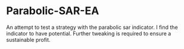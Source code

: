 # Parabolic-SAR-EA
An attempt to test a strategy with the parabolic sar indicator. I find the indicator to have potential. Further tweaking is required to ensure a sustainable profit.
